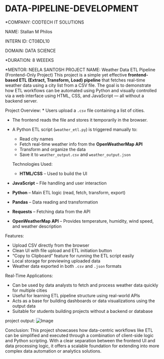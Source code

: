 # DATA-PIPELINE-DEVELOPMENT

*COMPANY: CODTECH IT SOLUTIONS

NAME: Stallan M Philos

INTERN ID: CT08DL10

DOMAIN: DATA SCIENCE

*DURATION: 8 WEEEKS

*MENTOR: NEELA SANTOSH
PROJECT NAME: Weather Data ETL Pipeline (Frontend-Only Project)
            This project is a simple yet effective **frontend-based ETL (Extract, Transform, Load) pipeline** that fetches real-time weather data using a city list from a CSV file. The goal is to demonstrate how ETL workflows can be automated using Python and visually controlled via a web interface using HTML, CSS, and JavaScript — all without a backend server.

Project Overview: 
                * Users upload a `.csv` file containing a list of cities.
* The frontend reads the file and stores it temporarily in the browser.
* A Python ETL script (`weather_etl.py`) is triggered manually to:

  * Read city names
  * Fetch real-time weather info from the **OpenWeatherMap API**
  * Transform and organize the data
  * Save it to `weather_output.csv` and `weather_output.json`

  Technologies Used:
  * **HTML/CSS** – Used to build the UI
* **JavaScript** – File handling and user interaction
* **Python** – Main ETL logic (read, fetch, transform, export)
* **Pandas** – Data reading and transformation
* **Requests** – Fetching data from the API
* **OpenWeatherMap API** – Provides temperature, humidity, wind speed, and weather description

Features:
* Upload CSV directly from the browser
* Clean UI with file upload and ETL initiation button
* “Copy to Clipboard” feature for running the ETL script easily
* Local storage for previewing uploaded data
* Weather data exported in both `.csv` and `.json` formats

Real-Time Applications:
* Can be used by data analysts to fetch and process weather data quickly for multiple cities
* Useful for learning ETL pipeline structure using real-world APIs
* Acts as a base for building dashboards or data visualizations using the output data
* Suitable for students building projects without a backend or database 

project output:
![Image](https://github.com/user-attachments/assets/99458f1a-3785-46f1-9bfb-0d1eb24c793b)

Conclusion:
This project showcases how data-centric workflows like ETL can be simplified and executed through a combination of client-side logic and Python scripting. With a clear separation between the frontend UI and data processing logic, it offers a scalable foundation for extending into more complex data automation or analytics solutions. 


